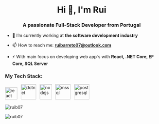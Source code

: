 <h1 align="center">Hi 👋, I'm Rui</h1>
<h3 align="center">A passionate Full-Stack Developer from Portugal</h3>

- 🔭 I’m currently working at **the software development industry**

- 📫 How to reach me: **ruibarreto07@outlook.com**

- ⚡ With main focus on developing web app´s with **React, .NET Core, EF Core, SQL Server**

<h3 align="left">My Tech Stack:</h3>
<p align="left"> 
  <img src="https://reactnative.dev/img/header_logo.svg" alt="react" width="40" height="40"/>&nbsp;&nbsp; 
  <img src="https://upload.wikimedia.org/wikipedia/commons/thumb/e/ee/.NET_Core_Logo.svg/1200px-.NET_Core_Logo.svg.png" alt="dotnet" width="50" height="50"/>&nbsp;&nbsp; 
  <img src="https://static-00.iconduck.com/assets.00/node-js-icon-1817x2048-g8tzf91e.png" alt="nodejs" width="40" height="50"/>&nbsp;&nbsp; 
  <img src="https://img.icons8.com/?size=512&id=laYYF3dV0Iew&format=png" alt="mssql" width="50" height="50"/>&nbsp;&nbsp; 
  <img src="https://upload.wikimedia.org/wikipedia/commons/2/29/Postgresql_elephant.svg" alt="postgresql" width="50" height="50"/>
</p>

<p><img align="center" src="https://github-readme-stats.vercel.app/api/top-langs?username=ruib07&show_icons=true&locale=en&layout=compact" alt="ruib07" /></p>

<p><img align="center" src="https://github-readme-streak-stats.herokuapp.com/?user=ruib07&" alt="ruib07" /></p>
